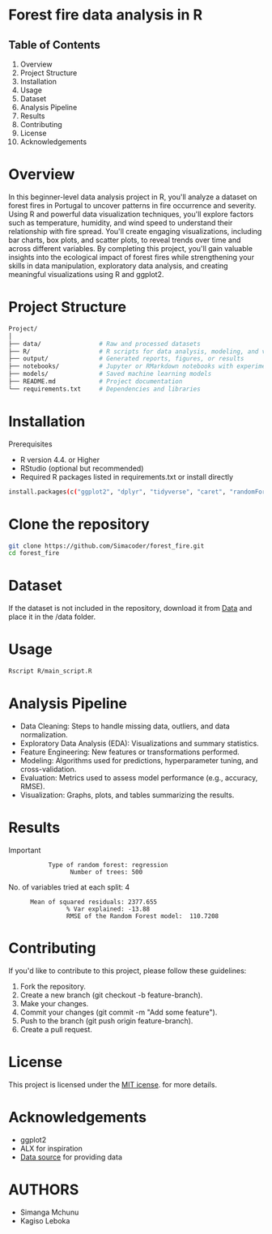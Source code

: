 # Forest fire data analysis in R

## Table of Contents
1. Overview
2. Project Structure
3. Installation
4. Usage
5. Dataset
6. Analysis Pipeline
7. Results
8. Contributing 
9. License
10. Acknowledgements

# Overview 
In this beginner-level data analysis project in R, you'll analyze a dataset on forest fires in Portugal to uncover patterns in fire occurrence and severity. Using R and powerful data visualization techniques, you'll explore factors such as temperature, humidity, and wind speed to understand their relationship with fire spread. You'll create engaging visualizations, including bar charts, box plots, and scatter plots, to reveal trends over time and across different variables. By completing this project, you'll gain valuable insights into the ecological impact of forest fires while strengthening your skills in data manipulation, exploratory data analysis, and creating meaningful visualizations using R and ggplot2.

# Project Structure
```bash
Project/
│
├── data/                # Raw and processed datasets
├── R/                   # R scripts for data analysis, modeling, and visualization
├── output/              # Generated reports, figures, or results
├── notebooks/           # Jupyter or RMarkdown notebooks with experiments
├── models/              # Saved machine learning models
├── README.md            # Project documentation
└── requirements.txt     # Dependencies and libraries

```
# Installation
Prerequisites
- R version 4.4. or Higher
- RStudio (optional but recommended)
- Required R packages listed in requirements.txt or install directly

```bash
install.packages(c("ggplot2", "dplyr", "tidyverse", "caret", "randomForest"))


```

# Clone the repository
```bash
git clone https://github.com/Simacoder/forest_fire.git
cd forest_fire
```

# Dataset
If the dataset is not included in the repository, download it from [Data](https://archive.ics.uci.edu/static/public/162/forest+fires.zip) and place it in the /data folder.

# Usage
```bash
Rscript R/main_script.R
```

# Analysis Pipeline
- Data Cleaning: Steps to handle missing data, outliers, and data normalization.
- Exploratory Data Analysis (EDA): Visualizations and summary statistics.
- Feature Engineering: New features or transformations performed.
- Modeling: Algorithms used for predictions, hyperparameter tuning, and cross-validation.
- Evaluation: Metrics used to assess model performance (e.g., accuracy, RMSE).
- Visualization: Graphs, plots, and tables summarizing the results.


 # Results
> [!IMPORTANT] 
> 
               Type of random forest: regression
                     Number of trees: 500
No. of variables tried at each split: 4

          Mean of squared residuals: 2377.655
                    % Var explained: -13.88
                    RMSE of the Random Forest model:  110.7208


# Contributing
If you'd like to contribute to this project, please follow these guidelines:

1. Fork the repository.
2. Create a new branch (git checkout -b feature-branch).
3. Make your changes.
4. Commit your changes (git commit -m "Add some feature").
5. Push to the branch (git push origin feature-branch).
6. Create a pull request.

# License
This project is licensed under the [MIT icense](https://opensource.org/license/mit). for more details.

# Acknowledgements
- ggplot2
- ALX for inspiration
- [Data source](https://archive.ics.uci.edu/dataset/162/forest+fires) for providing data

# AUTHORS
- Simanga Mchunu
- Kagiso Leboka
